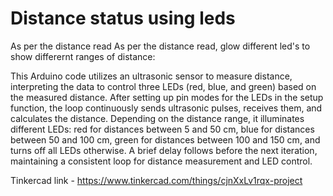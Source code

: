 # Distance status using leds

As per the distance read As per the distance read, glow different led's to show differernt ranges of distance:

This Arduino code utilizes an ultrasonic sensor to measure distance, interpreting the data to control three LEDs (red, blue, and green) based on the measured distance. After setting up pin modes for the LEDs in the setup function, the loop continuously sends ultrasonic pulses, receives them, and calculates the distance. Depending on the distance range, it illuminates different LEDs: red for distances between 5 and 50 cm, blue for distances between 50 and 100 cm, green for distances between 100 and 150 cm, and turns off all LEDs otherwise. A brief delay follows before the next iteration, maintaining a consistent loop for distance measurement and LED control.

Tinkercad link - https://www.tinkercad.com/things/cjnXxLv1rqx-project
